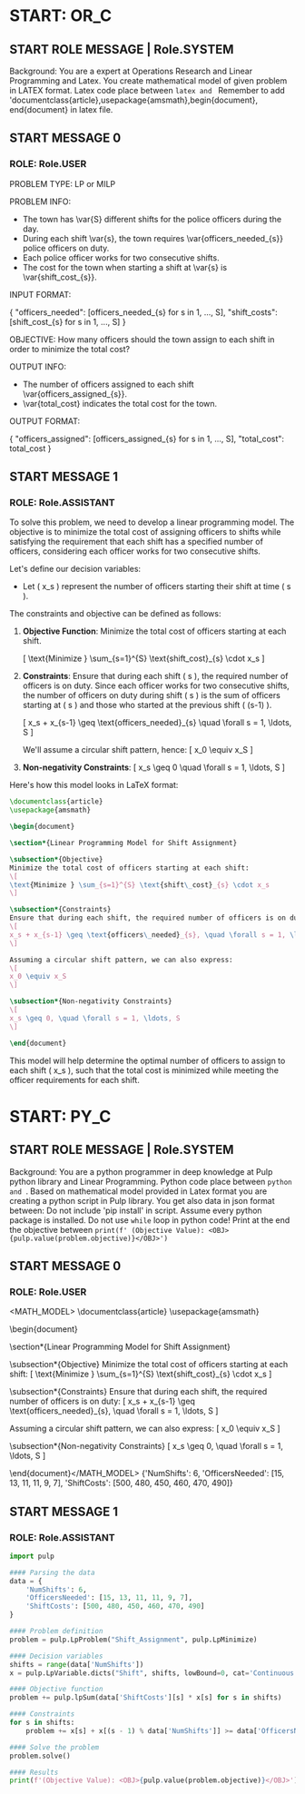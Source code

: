 # START: OR_C 
## START ROLE MESSAGE | Role.SYSTEM 
Background: You are a expert at Operations Research and Linear Programming and Latex. You create mathematical model of given problem in LATEX format. Latex code place between ```latex and ``` Remember to add 'documentclass{article},usepackage{amsmath},begin{document}, end{document} in latex file. 
## START MESSAGE 0 
### ROLE: Role.USER
<DESCRIPTION>
PROBLEM TYPE: LP or MILP

PROBLEM INFO:

- The town has \var{S} different shifts for the police officers during the day.
- During each shift \var{s}, the town requires \var{officers_needed_{s}} police officers on duty.
- Each police officer works for two consecutive shifts.
- The cost for the town when starting a shift at \var{s} is \var{shift_cost_{s}}.

INPUT FORMAT: 

{
    "officers_needed": [officers_needed_{s} for s in 1, ..., S],
    "shift_costs": [shift_cost_{s} for s in 1, ..., S]
}

OBJECTIVE: How many officers should the town assign to each shift in order to minimize the total cost?

OUTPUT INFO:

- The number of officers assigned to each shift \var{officers_assigned_{s}}.
- \var{total_cost} indicates the total cost for the town.

OUTPUT FORMAT:

{
    "officers_assigned": [officers_assigned_{s} for s in 1, ..., S],
    "total_cost": total_cost
}
</DESCRIPTION>


## START MESSAGE 1 
### ROLE: Role.ASSISTANT
To solve this problem, we need to develop a linear programming model. The objective is to minimize the total cost of assigning officers to shifts while satisfying the requirement that each shift has a specified number of officers, considering each officer works for two consecutive shifts.

Let's define our decision variables:
- Let \( x_s \) represent the number of officers starting their shift at time \( s \).

The constraints and objective can be defined as follows:

1. **Objective Function**: Minimize the total cost of officers starting at each shift.

   \[
   \text{Minimize } \sum_{s=1}^{S} \text{shift\_cost}_{s} \cdot x_s
   \]

2. **Constraints**: Ensure that during each shift \( s \), the required number of officers is on duty. Since each officer works for two consecutive shifts, the number of officers on duty during shift \( s \) is the sum of officers starting at \( s \) and those who started at the previous shift \( (s-1) \).

   \[
   x_s + x_{s-1} \geq \text{officers\_needed}_{s} \quad \forall s = 1, \ldots, S
   \]

   We'll assume a circular shift pattern, hence:
   \[
   x_0 \equiv x_S
   \]

3. **Non-negativity Constraints**: 
   \[
   x_s \geq 0 \quad \forall s = 1, \ldots, S
   \]

Here's how this model looks in LaTeX format:

```latex
\documentclass{article}
\usepackage{amsmath}

\begin{document}

\section*{Linear Programming Model for Shift Assignment}

\subsection*{Objective}
Minimize the total cost of officers starting at each shift:
\[
\text{Minimize } \sum_{s=1}^{S} \text{shift\_cost}_{s} \cdot x_s
\]

\subsection*{Constraints}
Ensure that during each shift, the required number of officers is on duty:
\[
x_s + x_{s-1} \geq \text{officers\_needed}_{s}, \quad \forall s = 1, \ldots, S
\]

Assuming a circular shift pattern, we can also express:
\[
x_0 \equiv x_S
\]

\subsection*{Non-negativity Constraints}
\[
x_s \geq 0, \quad \forall s = 1, \ldots, S
\]

\end{document}
```

This model will help determine the optimal number of officers to assign to each shift \( x_s \), such that the total cost is minimized while meeting the officer requirements for each shift.

# START: PY_C 
## START ROLE MESSAGE | Role.SYSTEM 
Background: You are a python programmer in deep knowledge at Pulp python library and Linear Programming. Python code place between ```python and ```. Based on mathematical model provided in Latex format you are creating a python script in Pulp library. You get also data in json format between: <DATA></DATA> Do not include 'pip install' in script. Assume every python package is installed. Do not use `while` loop in python code! Print at the end the objective between <OBJ></OBJ> `print(f' (Objective Value): <OBJ>{pulp.value(problem.objective)}</OBJ>')` 
## START MESSAGE 0 
### ROLE: Role.USER
<MATH_MODEL>
\documentclass{article}
\usepackage{amsmath}

\begin{document}

\section*{Linear Programming Model for Shift Assignment}

\subsection*{Objective}
Minimize the total cost of officers starting at each shift:
\[
\text{Minimize } \sum_{s=1}^{S} \text{shift\_cost}_{s} \cdot x_s
\]

\subsection*{Constraints}
Ensure that during each shift, the required number of officers is on duty:
\[
x_s + x_{s-1} \geq \text{officers\_needed}_{s}, \quad \forall s = 1, \ldots, S
\]

Assuming a circular shift pattern, we can also express:
\[
x_0 \equiv x_S
\]

\subsection*{Non-negativity Constraints}
\[
x_s \geq 0, \quad \forall s = 1, \ldots, S
\]

\end{document}</MATH_MODEL>
<DATA>
{'NumShifts': 6, 'OfficersNeeded': [15, 13, 11, 11, 9, 7], 'ShiftCosts': [500, 480, 450, 460, 470, 490]}</DATA>


## START MESSAGE 1 
### ROLE: Role.ASSISTANT
```python
import pulp

#### Parsing the data
data = {
    'NumShifts': 6, 
    'OfficersNeeded': [15, 13, 11, 11, 9, 7], 
    'ShiftCosts': [500, 480, 450, 460, 470, 490]
}

#### Problem definition
problem = pulp.LpProblem("Shift_Assignment", pulp.LpMinimize)

#### Decision variables
shifts = range(data['NumShifts'])
x = pulp.LpVariable.dicts("Shift", shifts, lowBound=0, cat='Continuous')

#### Objective function
problem += pulp.lpSum(data['ShiftCosts'][s] * x[s] for s in shifts)

#### Constraints
for s in shifts:
    problem += x[s] + x[(s - 1) % data['NumShifts']] >= data['OfficersNeeded'][s]

#### Solve the problem
problem.solve()

#### Results
print(f'(Objective Value): <OBJ>{pulp.value(problem.objective)}</OBJ>')
```


